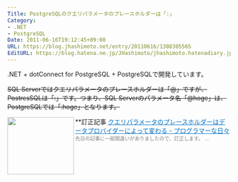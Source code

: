 ```yaml
---
Title: PostgreSQLのクエリパラメータのプレースホルダーは「:」
Category:
- .NET
- PostgreSQL
Date: 2011-06-16T19:12:45+09:00
URL: https://blog.jhashimoto.net/entry/20110616/1308305565
EditURL: https://blog.hatena.ne.jp/JHashimoto/jhashimoto.hatenadiary.jp/atom/entry/12921228815717257605
---
```


.NET + dotConnect for PostgreSQL + PostgreSQLで開発しています。

<del datetime="2011-06-20T12:55:45+09:00">SQL Serverではクエリパラメータのプレースホルダーは「@」ですが、PostresSQLは「:」です。つまり、SQL Serverのパラメータ名「@hoge」は、PostgreSQLでは「:hoge」となります。</del>

**訂正記事
<a href="http://d.hatena.ne.jp/JHashimoto/20110617/1308541985" target="_blank" rel="nofollow"><img class="alignleft" align="left" border="0" src="http://capture.heartrails.com/150x130/shadow?http://d.hatena.ne.jp/JHashimoto/20110617/1308541985" alt="" width="150" height="130" /></a><a style="color:#0070C5;" href="http://d.hatena.ne.jp/JHashimoto/20110617/1308541985" target="_blank" rel="nofollow">クエリパラメータのプレースホルダーはデータプロバイダーによって変わる - プログラマーな日々</a><a href="http://b.hatena.ne.jp/entry/http://d.hatena.ne.jp/JHashimoto/20110617/1308541985" target="_blank"><img border="0" src="http://b.hatena.ne.jp/entry/image/http://d.hatena.ne.jp/JHashimoto/20110617/1308541985" alt="" /></a><br><span style="color: #808080;font-size: 80%;">先日の記事に一部間違いがありましたので、訂正します。 ...</span><br style="clear:both;" />
